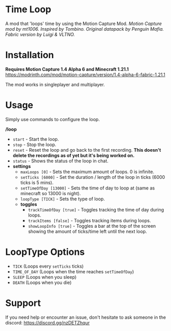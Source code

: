 # Time Loop
A mod that 'loops' time by using the Motion Capture Mod.
*Motion Capture mod by mt1006. Inspired by Tombino. Original datapack by Penguin Mafia. Fabric version by Luigi & VLTNO.*

# Installation
**Requires Motion Capture 1.4 Alpha 6 and Minecraft 1.21.1**
https://modrinth.com/mod/motion-capture/version/1.4-alpha-6-fabric-1.21.1

The mod works in singleplayer and multiplayer.

# Usage
Simply use commands to configure the loop.

**/loop**
 - `start` - Start the loop.
 - `stop` - Stop the loop.
 - `reset` - Reset the loop and go back to the first recording. **This doesn't delete the recordings as of yet but it's being worked on.**
 - `status` - Shows the status of the loop in chat.
 - **settings**
   - `maxLoops [0]` - Sets the maximum amount of loops. 0 is infinite.
   - `setTicks [6000]` - Set the duration / length of the loop in ticks (6000 ticks is 5 mins).
   - `setTimeOfDay [13000]` - Sets the time of day to loop at (same as minecraft so 13000 is night).
   - `loopType [TICK]` - Sets the type of loop.
   - **toggles**
     - `trackTimeOfDay [true]` - Toggles tracking the time of day during loops.
     - `trackItems [false]` - Toggles tracking items during loops.
     - `showLoopInfo [true]` - Toggles a bar at the top of the screen showing the amount of ticks/time left until the next loop.

# LoopType Options
- `TICK` (Loops every `setTicks` ticks)
- `TIME_OF_DAY` (Loops when the time reaches `setTimeOfDay`)
- `SLEEP` (Loops when you sleep)
- `DEATH` (Loops when you die)

# Support
If you need help or encounter an issue, don't hesitate to ask someone in the discord: https://discord.gg/nzDETZhqur
